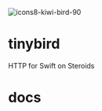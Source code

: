 ![icons8-kiwi-bird-90](https://github.com/user-attachments/assets/a40068a2-3986-4577-97bf-20972e8d6fea)

# tinybird
HTTP for Swift on Steroids


# docs
